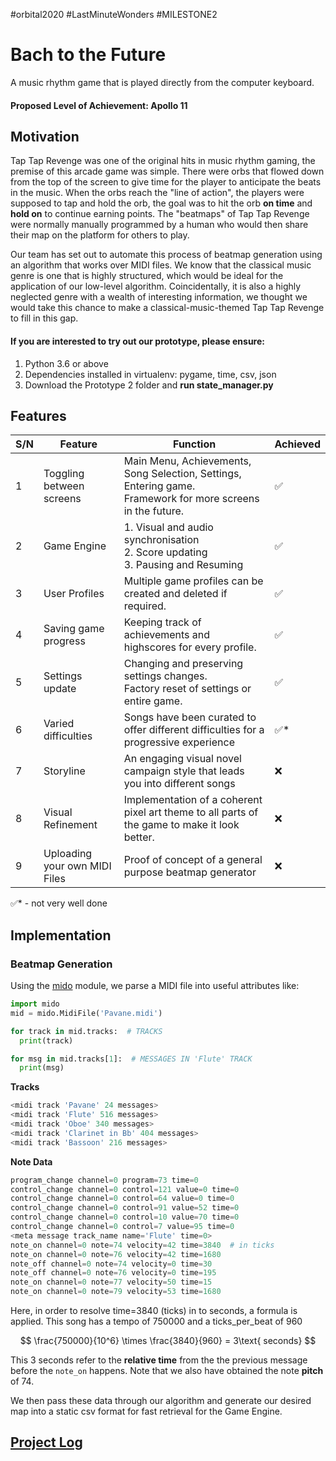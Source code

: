 #orbital2020 #LastMinuteWonders #MILESTONE2

# Bach to the Future

A music rhythm game that is played directly from the computer keyboard.

#### Proposed Level of Achievement: Apollo 11

## Motivation

Tap Tap Revenge was one of the original hits in music rhythm gaming, the premise of this arcade game was simple. There were orbs that flowed down from the top of the screen to give time for the player to anticipate the beats in the music. When the orbs reach the "line of action", the players were supposed to tap and hold the orb, the goal was to hit the orb **on time** and **hold on** to continue earning points. The "beatmaps" of Tap Tap Revenge were normally manually programmed by a human who would then share their map on the platform for others to play.

Our team has set out to automate this process of beatmap generation using an algorithm that works over MIDI files. We know that the classical music genre is one that is highly structured, which would be ideal for the application of our low-level algorithm. Coincidentally, it is also a highly neglected genre with a wealth of interesting information, we thought we would take this chance to make a classical-music-themed Tap Tap Revenge to fill in this gap.

#### If you are interested to try out our prototype, please ensure:

1. Python 3.6 or above
2. Dependencies installed in virtualenv: pygame, time, csv, json
3. Download the Prototype 2 folder and **run state_manager.py**

## Features

| S/N  | Feature                       | Function                                                     | Achieved |
| ---- | ----------------------------- | ------------------------------------------------------------ | -------- |
| 1    | Toggling between screens      | Main Menu, Achievements, Song Selection, Settings, Entering game.<br />Framework for more screens in the future. | ✅        |
| 2    | Game Engine                   | 1. Visual and audio synchronisation<br />2. Score updating<br />3. Pausing and Resuming | ✅        |
| 3    | User Profiles                 | Multiple game profiles can be created and deleted if required. | ✅        |
| 4    | Saving game progress          | Keeping track of achievements and highscores for every profile. | ✅        |
| 5    | Settings update               | Changing and preserving settings changes.<br />Factory reset of settings or entire game. | ✅        |
| 6    | Varied difficulties           | Songs have been curated to offer different difficulties for a progressive experience | ✅*       |
| 7    | Storyline                     | An engaging visual novel campaign style that leads you into different songs | ❌        |
| 8    | Visual Refinement             | Implementation of a coherent pixel art theme to all parts of the game to make it look better. | ❌        |
| 9    | Uploading your own MIDI Files | Proof of concept of a general purpose beatmap generator      | ❌        |

✅* - not very well done

## Implementation

### Beatmap Generation

Using the [mido](https://mido.readthedocs.io/en/latest/) module, we parse a MIDI file into useful attributes like:

```python
import mido
mid = mido.MidiFile('Pavane.midi')

for track in mid.tracks:  # TRACKS
  print(track)

for msg in mid.tracks[1]:  # MESSAGES IN 'Flute' TRACK
  print(msg)
```
**Tracks**

```python
<midi track 'Pavane' 24 messages>
<midi track 'Flute' 516 messages>
<midi track 'Oboe' 340 messages>
<midi track 'Clarinet in Bb' 404 messages>
<midi track 'Bassoon' 216 messages>
```

**Note Data**

```python
program_change channel=0 program=73 time=0
control_change channel=0 control=121 value=0 time=0
control_change channel=0 control=64 value=0 time=0
control_change channel=0 control=91 value=52 time=0
control_change channel=0 control=10 value=70 time=0
control_change channel=0 control=7 value=95 time=0
<meta message track_name name='Flute' time=0>
note_on channel=0 note=74 velocity=42 time=3840  # in ticks
note_on channel=0 note=76 velocity=42 time=1680
note_off channel=0 note=74 velocity=0 time=30
note_off channel=0 note=76 velocity=0 time=195
note_on channel=0 note=77 velocity=50 time=15
note_on channel=0 note=79 velocity=53 time=1680
```

Here, in order to resolve time=3840 (ticks) in to seconds, a formula is applied. This song has a tempo of 750000 and a ticks_per_beat of 960

$$
\frac{750000}{10^6} \times \frac{3840}{960} = 3\text{ seconds}
$$

This 3 seconds refer to the **relative time** from the the previous message before the `note_on` happens. Note that we also have obtained the note **pitch** of 74.

We then pass these data through our algorithm and generate our desired map into a static csv format for fast retrieval for the Game Engine.

## 

## [Project Log](https://docs.google.com/spreadsheets/d/1cvhibKC6C2piTqb6wom9Ge8BIiDPPLDGw0afi3QZ9Ro/edit?usp=sharing)

